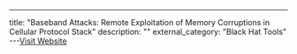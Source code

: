 ---
title: "Baseband Attacks: Remote Exploitation of Memory Corruptions in Cellular Protocol Stack"
description: ""
external_category: "Black Hat Tools"
---[Visit Website](https://www.usenix.org/system/files/conference/woot12/woot12-final24.pdf)


